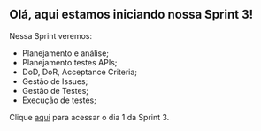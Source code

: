 ## Olá, aqui estamos iniciando nossa Sprint 3!
Nessa Sprint veremos:
* Planejamento e análise;
* Planejamento testes APIs;
* DoD, DoR, Acceptance Criteria;
* Gestão de Issues;
* Gestão de Testes;
* Execução de testes;

Clique [aqui](https://github.com/fernandokerico/ProjetoGit/blob/pb_Sprint3/Sprint3/DoR%2C%20DoD%20%26%20Acceptance%20Criteria.md) para acessar o dia 1 da Sprint 3. 
